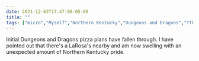 ```yaml
---
date: 2021-12-03T17:47:08-05:00
title: ""
tags: ["micro","Myself","Northern Kentucky","Dungeons and Dragons","TTRPGs"]
---
```

Initial Dungeons and Dragons pizza plans have fallen through. I have pointed out that there's a LaRosa's nearby and am now swelling with an unexpected amount of Northern Kentucky pride.
